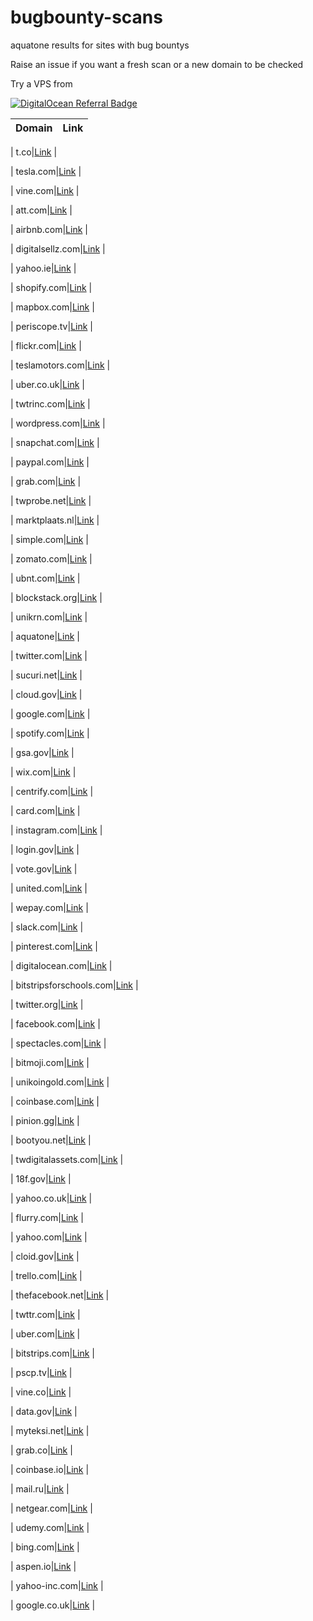 # bugbounty-scans

aquatone results for sites with bug bountys


Raise an issue if you want a fresh scan or a new domain to be checked

Try a VPS from

[![DigitalOcean Referral Badge](https://web-platforms.sfo2.cdn.digitaloceanspaces.com/WWW/Badge%201.svg)](https://www.digitalocean.com/?refcode=e22bbff5f6f1&utm_campaign=Referral_Invite&utm_medium=Referral_Program&utm_source=badge)



| Domain 	| Link 	|
|--------	|------	|

| t.co|<a href="https://random-robbie.github.io/bugbounty-scans/t.co/report/report_page_0.html">Link</a> |


| tesla.com|<a href="https://random-robbie.github.io/bugbounty-scans/tesla.com/report/report_page_0.html">Link</a> |


| vine.com|<a href="https://random-robbie.github.io/bugbounty-scans/vine.com/report/report_page_0.html">Link</a> |


| att.com|<a href="https://random-robbie.github.io/bugbounty-scans/att.com/report/report_page_0.html">Link</a> |


| airbnb.com|<a href="https://random-robbie.github.io/bugbounty-scans/airbnb.com/report/report_page_0.html">Link</a> |


| digitalsellz.com|<a href="https://random-robbie.github.io/bugbounty-scans/digitalsellz.com/report/report_page_0.html">Link</a> |


| yahoo.ie|<a href="https://random-robbie.github.io/bugbounty-scans/yahoo.ie/report/report_page_0.html">Link</a> |


| shopify.com|<a href="https://random-robbie.github.io/bugbounty-scans/shopify.com/report/report_page_0.html">Link</a> |


| mapbox.com|<a href="https://random-robbie.github.io/bugbounty-scans/mapbox.com/report/report_page_0.html">Link</a> |


| periscope.tv|<a href="https://random-robbie.github.io/bugbounty-scans/periscope.tv/report/report_page_0.html">Link</a> |


| flickr.com|<a href="https://random-robbie.github.io/bugbounty-scans/flickr.com/report/report_page_0.html">Link</a> |


| teslamotors.com|<a href="https://random-robbie.github.io/bugbounty-scans/teslamotors.com/report/report_page_0.html">Link</a> |


| uber.co.uk|<a href="https://random-robbie.github.io/bugbounty-scans/uber.co.uk/report/report_page_0.html">Link</a> |


| twtrinc.com|<a href="https://random-robbie.github.io/bugbounty-scans/twtrinc.com/report/report_page_0.html">Link</a> |


| wordpress.com|<a href="https://random-robbie.github.io/bugbounty-scans/wordpress.com/report/report_page_0.html">Link</a> |


| snapchat.com|<a href="https://random-robbie.github.io/bugbounty-scans/snapchat.com/report/report_page_0.html">Link</a> |


| paypal.com|<a href="https://random-robbie.github.io/bugbounty-scans/paypal.com/report/report_page_0.html">Link</a> |


| grab.com|<a href="https://random-robbie.github.io/bugbounty-scans/grab.com/report/report_page_0.html">Link</a> |


| twprobe.net|<a href="https://random-robbie.github.io/bugbounty-scans/twprobe.net/report/report_page_0.html">Link</a> |


| marktplaats.nl|<a href="https://random-robbie.github.io/bugbounty-scans/marktplaats.nl/report/report_page_0.html">Link</a> |


| simple.com|<a href="https://random-robbie.github.io/bugbounty-scans/simple.com/report/report_page_0.html">Link</a> |


| zomato.com|<a href="https://random-robbie.github.io/bugbounty-scans/zomato.com/report/report_page_0.html">Link</a> |


| ubnt.com|<a href="https://random-robbie.github.io/bugbounty-scans/ubnt.com/report/report_page_0.html">Link</a> |


| blockstack.org|<a href="https://random-robbie.github.io/bugbounty-scans/blockstack.org/report/report_page_0.html">Link</a> |




| unikrn.com|<a href="https://random-robbie.github.io/bugbounty-scans/unikrn.com/report/report_page_0.html">Link</a> |


| aquatone|<a href="https://random-robbie.github.io/bugbounty-scans/aquatone/report/report_page_0.html">Link</a> |


| twitter.com|<a href="https://random-robbie.github.io/bugbounty-scans/twitter.com/report/report_page_0.html">Link</a> |


| sucuri.net|<a href="https://random-robbie.github.io/bugbounty-scans/sucuri.net/report/report_page_0.html">Link</a> |


| cloud.gov|<a href="https://random-robbie.github.io/bugbounty-scans/cloud.gov/report/report_page_0.html">Link</a> |


| google.com|<a href="https://random-robbie.github.io/bugbounty-scans/google.com/report/report_page_0.html">Link</a> |


| spotify.com|<a href="https://random-robbie.github.io/bugbounty-scans/spotify.com/report/report_page_0.html">Link</a> |


| gsa.gov|<a href="https://random-robbie.github.io/bugbounty-scans/gsa.gov/report/report_page_0.html">Link</a> |


| wix.com|<a href="https://random-robbie.github.io/bugbounty-scans/wix.com/report/report_page_0.html">Link</a> |


| centrify.com|<a href="https://random-robbie.github.io/bugbounty-scans/centrify.com/report/report_page_0.html">Link</a> |


| card.com|<a href="https://random-robbie.github.io/bugbounty-scans/card.com/report/report_page_0.html">Link</a> |


| instagram.com|<a href="https://random-robbie.github.io/bugbounty-scans/instagram.com/report/report_page_0.html">Link</a> |


| login.gov|<a href="https://random-robbie.github.io/bugbounty-scans/login.gov/report/report_page_0.html">Link</a> |


| vote.gov|<a href="https://random-robbie.github.io/bugbounty-scans/vote.gov/report/report_page_0.html">Link</a> |


| united.com|<a href="https://random-robbie.github.io/bugbounty-scans/united.com/report/report_page_0.html">Link</a> |


| wepay.com|<a href="https://random-robbie.github.io/bugbounty-scans/wepay.com/report/report_page_0.html">Link</a> |


| slack.com|<a href="https://random-robbie.github.io/bugbounty-scans/slack.com/report/report_page_0.html">Link</a> |


| pinterest.com|<a href="https://random-robbie.github.io/bugbounty-scans/pinterest.com/report/report_page_0.html">Link</a> |


| digitalocean.com|<a href="https://random-robbie.github.io/bugbounty-scans/digitalocean.com/report/report_page_0.html">Link</a> |


| bitstripsforschools.com|<a href="https://random-robbie.github.io/bugbounty-scans/bitstripsforschools.com/report/report_page_0.html">Link</a> |


| twitter.org|<a href="https://random-robbie.github.io/bugbounty-scans/twitter.org/report/report_page_0.html">Link</a> |


| facebook.com|<a href="https://random-robbie.github.io/bugbounty-scans/facebook.com/report/report_page_0.html">Link</a> |


| spectacles.com|<a href="https://random-robbie.github.io/bugbounty-scans/spectacles.com/report/report_page_0.html">Link</a> |


| bitmoji.com|<a href="https://random-robbie.github.io/bugbounty-scans/bitmoji.com/report/report_page_0.html">Link</a> |


| unikoingold.com|<a href="https://random-robbie.github.io/bugbounty-scans/unikoingold.com/report/report_page_0.html">Link</a> |


| coinbase.com|<a href="https://random-robbie.github.io/bugbounty-scans/coinbase.com/report/report_page_0.html">Link</a> |


| pinion.gg|<a href="https://random-robbie.github.io/bugbounty-scans/pinion.gg/report/report_page_0.html">Link</a> |


| bootyou.net|<a href="https://random-robbie.github.io/bugbounty-scans/bootyou.net/report/report_page_0.html">Link</a> |


| twdigitalassets.com|<a href="https://random-robbie.github.io/bugbounty-scans/twdigitalassets.com/report/report_page_0.html">Link</a> |


| 18f.gov|<a href="https://random-robbie.github.io/bugbounty-scans/18f.gov/report/report_page_0.html">Link</a> |


| yahoo.co.uk|<a href="https://random-robbie.github.io/bugbounty-scans/yahoo.co.uk/report/report_page_0.html">Link</a> |


| flurry.com|<a href="https://random-robbie.github.io/bugbounty-scans/flurry.com/report/report_page_0.html">Link</a> |


| yahoo.com|<a href="https://random-robbie.github.io/bugbounty-scans/yahoo.com/report/report_page_0.html">Link</a> |


| cloid.gov|<a href="https://random-robbie.github.io/bugbounty-scans/cloid.gov/report/report_page_0.html">Link</a> |


| trello.com|<a href="https://random-robbie.github.io/bugbounty-scans/trello.com/report/report_page_0.html">Link</a> |


| thefacebook.net|<a href="https://random-robbie.github.io/bugbounty-scans/thefacebook.net/report/report_page_0.html">Link</a> |


| twttr.com|<a href="https://random-robbie.github.io/bugbounty-scans/twttr.com/report/report_page_0.html">Link</a> |


| uber.com|<a href="https://random-robbie.github.io/bugbounty-scans/uber.com/report/report_page_0.html">Link</a> |


| bitstrips.com|<a href="https://random-robbie.github.io/bugbounty-scans/bitstrips.com/report/report_page_0.html">Link</a> |


| pscp.tv|<a href="https://random-robbie.github.io/bugbounty-scans/pscp.tv/report/report_page_0.html">Link</a> |


| vine.co|<a href="https://random-robbie.github.io/bugbounty-scans/vine.co/report/report_page_0.html">Link</a> |


| data.gov|<a href="https://random-robbie.github.io/bugbounty-scans/data.gov/report/report_page_0.html">Link</a> |


| myteksi.net|<a href="https://random-robbie.github.io/bugbounty-scans/myteksi.net/report/report_page_0.html">Link</a> |


| grab.co|<a href="https://random-robbie.github.io/bugbounty-scans/grab.co/report/report_page_0.html">Link</a> |


| coinbase.io|<a href="https://random-robbie.github.io/bugbounty-scans/coinbase.io/report/report_page_0.html">Link</a> |


| mail.ru|<a href="https://random-robbie.github.io/bugbounty-scans/mail.ru/report/report_page_0.html">Link</a> |


| netgear.com|<a href="https://random-robbie.github.io/bugbounty-scans/netgear.com/report/report_page_0.html">Link</a> |


| udemy.com|<a href="https://random-robbie.github.io/bugbounty-scans/udemy.com/report/report_page_0.html">Link</a> |


| bing.com|<a href="https://random-robbie.github.io/bugbounty-scans/bing.com/report/report_page_0.html">Link</a> |


| aspen.io|<a href="https://random-robbie.github.io/bugbounty-scans/aspen.io/report/report_page_0.html">Link</a> |


| yahoo-inc.com|<a href="https://random-robbie.github.io/bugbounty-scans/yahoo-inc.com/report/report_page_0.html">Link</a> |


| google.co.uk|<a href="https://random-robbie.github.io/bugbounty-scans/google.co.uk/report/report_page_0.html">Link</a> |

